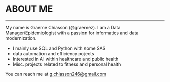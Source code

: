# ABOUT ME

***

My name is Graeme Chiasson (@graemez).  I am a Data Manager/Epidemiologist with a passion for informatics and data modernization.

 - I mainly use SQL and Python with some SAS
 - data automation and efficiency pojects
 - Interested in AI within healthcare and public health
 - Misc. projects related to fitness and personal health 

You can reach me at g.chiasson246@gmail.com

<!---
graemez/graemez is a ✨ special ✨ repository because its `README.md` (this file) appears on your GitHub profile.
You can click the Preview link to take a look at your changes.
--->
